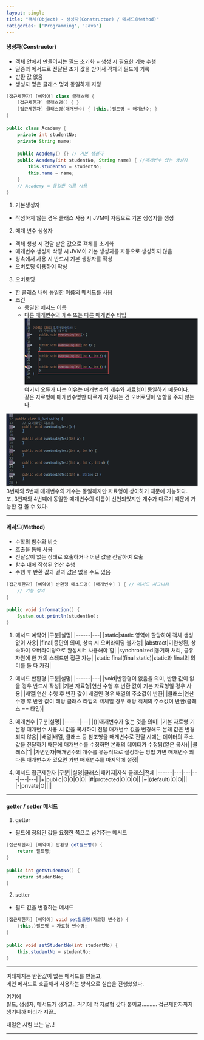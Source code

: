 ```yaml
---
layout: single
title: "객체(Object) - 생성자(Constructor) / 메서드(Method)"
catigories: ['Programming', 'Java']
---
```

   
#### 생성자(Constructor)
* 객체 안에서 만들어지는 필드 초기화 + 생성 시 필요한 기능 수행
* 일종의 메서드로 전달된 초기 값을 받아서 객체의 필드에 기록
* 반환 값 없음
* 생성자 명은 클래스 명과 동일하게 지정   
``` java
[접근제한자] [예약어] class 클래스명 {
    [접근제한자] 클래스명() { }
    [접근제한자] 클래스명(매개변수) { (this.)필드명 = 매개변수; }
}

public class Academy {
    private int studentNo;
    private String name;

    public Academy() {} // 기본 생성자
    public Academy(int studentNo, String name) { //매개변수 있는 생성자
        this.studentNo = studentNo;
        this.name = name;
    }
    // Academy = 동일한 이름 사용
}
```   
   
1) 기본생성자
* 작성하지 않는 경우 클래스 사용 시 JVM이 자동으로 기본 생성자를 생성   

2) 매개 변수 생성자
* 객체 생성 시 전달 받은 값으로 객체를 초기화
* 매개변수 생성자 삭정 시 JVM이 기본 생성자를 자동으로 생성하지 않음
* 상속에서 사용 시 반드시 기본 생상자를 작성
* 오버로딩 이용하여 작성
   
3) 오버로딩
* 한 클래스 내에 동일한 이름의 메서드를 사용
* 조건
    * 동일한 메서드 이름
    * 다른 매개변수의 개수 또는 다른 매개변수 타입   
![Alt text](assets/images/overloading01.png)   
여기서 오류가 나는 이유는 매개변수의 개수와 자료형이 동일하기 때문이다.   
같은 자료형에 매개변수명만 다르게 지정하는 건 오버로딩에 영향을 주지 않는다.   
   
![Alt text](assets/images/overloading02.png)   
3번째와 5번째 매개변수의 개수는 동일하지만 자료형이 상이하기 때문에 가능하다.   
또, 3번째와 4번째에 동일한 매개변수의 이름이 선언되었지만 개수가 다르기 때문에 가능한 걸 볼 수 있다.   
   
***
#### 메서드(Method)
* 수학의 함수와 비슷
* 호출을 통해 사용
* 전달값이 없는 상태로 호출하거나 어떤 값을 전달하여 호출
* 함수 내에 작성된 연산 수행
* 수행 후 반환 값과 결과 값은 없을 수도 있음   
``` java
[접근제한자] [예약어] 반환형 메소드명( [매개변수] ) { // 메서드 시그니처
    // 기능 정의
}

public void information() {
    System.out.println(studentNo);
}
```   
   
1) 메서드 예약어
|구분|설명|
|------|---|
|static|static 영역에 할당하여 객체 생성 없이 사용|
|final|종단의 의미, 상속 시 오버라이딩 불가능|
|abstract|미완성된, 상속하여 오버라이딩으로 완성시켜 사용해야 함|
|synchronized|동기화 처리, 공유 자원에 한 개의 스레드만 접근 가능|
|static final(final static)|static과 final의 의미를 둘 다 가짐|   
   
2) 메서드 반환형
|구분|설명|
|------|---|
|void|반환형이 없음을 의미, 반환 값이 없을 경우 반드시 작성|
|기본 자료형|연산 수행 후 변환 값이 기본 자료형일 경우 사용|
|배열|연산 수행 후 반환 값이 배열인 경우 배열의 주소값이 반환|
|클래스|연산 수행 후 반환 값이 해당 클래스 타입의 객체일 경우   해당 객체의 주소값이 반환(클래스 == 타입)|   
   
3) 매개변수
|구분|설명|
|------|---|
|()|매개변수가 없는 것을 의미|
|기본 자료형|기본형 매개변수 사용 시 값을 복사하여 전달   매개변수 값을 변경해도 본래 값은 변경되지 않음|
|배열|배열, 클래스 등 참조형을 매개변수로 전달 시에는 데이터의 주소 값을   전달하기 때문에 매개변수를 수정하면 본래의 데이터가 수정됨(얕은 복사)|
|클래스|''|
|가변인자|매개변수의 개수를 유동적으로 설정하는 방법   가변 매개변수 외 다른 매개변수가 있으면 가변 매개변수를 마지막에 설정|   
   
4) 메서드 접근제한자
|구분||설명|클래스|패키지|자식 클래스|전체
|------|---|---|---|---|---|
|+|public|O|O|O|O|
|#|protected|O|O|O||
|~|(default)|O|O||| 	 
|-|private|O||||   
   
***   
#### getter / setter 메서드
1) getter
* 필드에 정의된 값을 요청한 쪽으로 넘겨주는 메서드   
``` java
[접근제한자] [예약어] 반환형 get필드명() {
    return 필드명;
}

public int getStudentNo() {
    return studentNo;
}
```   
   
2) setter
* 필드 값을 변경하는 메서드
``` java
[접근제한자] [예약어] void set필드명(자료형 변수명) {
    (this.)필드명 = 자료형 변수명;
}

public void setStudentNo(int studentNo) {
    this.studentNo = studentNo;
}
```   
   
***
여태까지는 반환값이 없는 메서드를 만들고,   
메인 메서드로 호출해서 사용하는 방식으로 실습을 진행했었다.   

여기에   
필드, 생성자, 메서드가 생기고.. 거기에 막 자료형 갖다 붙이고.......... 접근제한자까지 생기니까 머리가 지끈..   

내일은 시험 보는 날..!   
   
***